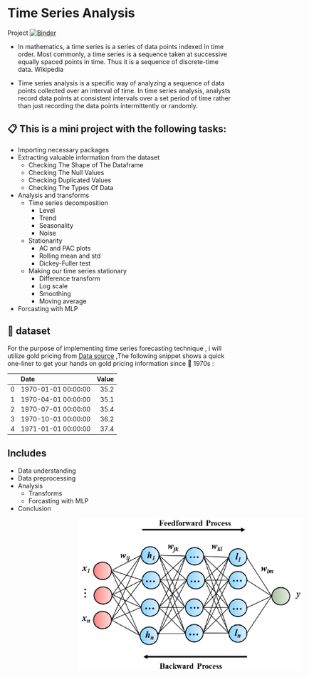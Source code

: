 # Time Series Analysis

Project
[![Binder](https://mybinder.org/badge_logo.svg)](https://mybinder.org/v2/gh/Asma-Zahouani/TimeSeriesProject/master?labpath=index.ipynb
)

- In mathematics, a time series is a series of data points indexed in time order. Most commonly, a time series is a sequence taken at successive equally spaced points in time. Thus it is a sequence of discrete-time data. Wikipedia

- Time series analysis is a specific way of analyzing a sequence of data points collected over an interval of time. In time series analysis, analysts record data points at consistent intervals over a set period of time rather than just recording the data points intermittently or randomly.

## :clipboard: This is a mini project with the following tasks:
* Importing necessary packages
* Extracting valuable information from the dataset
  * Checking The Shape of The Dataframe
  * Checking The Null Values
  * Checking Duplicated Values
  * Checking The Types Of Data
* Analysis and transforms
  * Time series decomposition
    * Level
    * Trend
    * Seasonality
    * Noise
  * Stationarity
    * AC and PAC plots
    * Rolling mean and std
    * Dickey-Fuller test
  * Making our time series stationary
    * Difference transform
    * Log scale
    * Smoothing
    * Moving average
* Forcasting with MLP

  

## :file_folder: dataset
For the purpose of implementing time series forecasting technique , i will utilize gold pricing from  [Data source](https://data.nasdaq.com/) ,The following snippet shows a quick one-liner to get your hands on gold pricing
information since :date: 1970s :

|    | Date                |   Value |
|---:|:--------------------|--------:|
|  0 | 1970-01-01 00:00:00 |    35.2 |
|  1 | 1970-04-01 00:00:00 |    35.1 |
|  2 | 1970-07-01 00:00:00 |    35.4 |
|  3 | 1970-10-01 00:00:00 |    36.2 |
|  4 | 1971-01-01 00:00:00 |    37.4 |




## Includes
* Data understanding
* Data preprocessing
* Analysis
  * Transforms
  * Forcasting with MLP
* Conclusion






<img src="images/MLP.png"
     alt="Markdown Monster icon"
     style=" width:fit-content !important;margin-left:32% !important;" />


